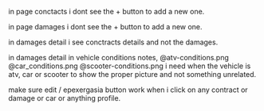 in page conctacts i dont see the + button to add a new one. 

in page damages i dont see the + button to add a new one. 

in damages detail i see conctracts details and not the damages. 

in damages detail in vehicle conditions notes, 
@atv-conditions.png @car_conditions.png @scooter-conditions.png i need when the vehicle is atv, car or scooter to show the proper picture and not something unrelated. 


make sure edit / epexergasia button work when i click on any contract or damage or car or anything profile. 

